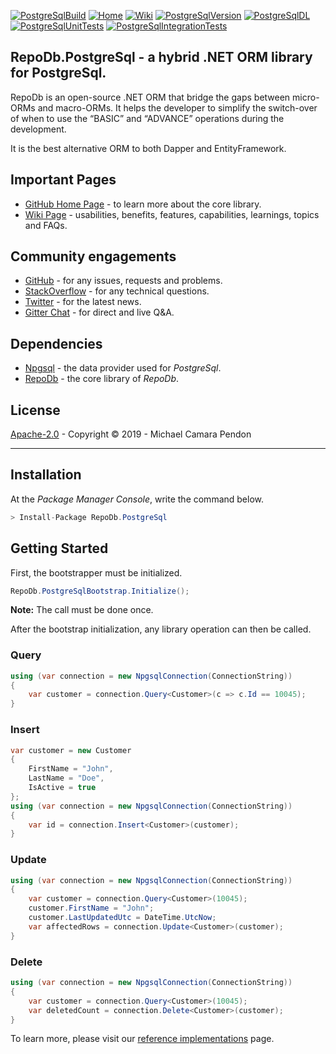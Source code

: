 [![PostgreSqlBuild](https://img.shields.io/appveyor/ci/mikependon/repodb-xb4rk)](https://ci.appveyor.com/project/mikependon/repodb-xb4rk)
[![Home](https://img.shields.io/badge/home-github-important)](https://github.com/mikependon/RepoDb)
[![Wiki](https://img.shields.io/badge/wiki-information-yellow)](https://github.com/mikependon/RepoDb/wiki)
[![PostgreSqlVersion](https://img.shields.io/nuget/v/RepoDb.PostgreSql)](https://www.nuget.org/packages/RepoDb.PostgreSql)
[![PostgreSqlDL](https://img.shields.io/nuget/dt/repodb.postgresql)](https://www.nuget.org/packages/RepoDb.PostgreSql)
[![PostgreSqlUnitTests](https://img.shields.io/appveyor/tests/mikependon/repodb-a63f5?label=unit%20tests)](https://ci.appveyor.com/project/mikependon/repodb-a63f5/build/tests)
[![PostgreSqlIntegrationTests](https://img.shields.io/appveyor/tests/mikependon/repodb-uf6o7?label=integration%20tests)](https://ci.appveyor.com/project/mikependon/repodb-uf6o7/build/tests)

## RepoDb.PostgreSql - a hybrid .NET ORM library for PostgreSql.

RepoDb is an open-source .NET ORM that bridge the gaps between micro-ORMs and macro-ORMs. It helps the developer to simplify the switch-over of when to use the “BASIC” and “ADVANCE” operations during the development.

It is the best alternative ORM to both Dapper and EntityFramework.

## Important Pages

- [GitHub Home Page](https://github.com/mikependon/RepoDb) - to learn more about the core library.
- [Wiki Page](https://github.com/mikependon/RepoDb/wiki) - usabilities, benefits, features, capabilities, learnings, topics and FAQs. 

## Community engagements

- [GitHub](https://github.com/mikependon/RepoDb/issues) - for any issues, requests and problems.
- [StackOverflow](https://stackoverflow.com/questions/tagged/repodb) - for any technical questions.
- [Twitter](https://twitter.com/search?q=%23repodb) - for the latest news.
- [Gitter Chat](https://gitter.im/RepoDb/community) - for direct and live Q&A.

## Dependencies

- [Npgsql](https://www.nuget.org/packages/Npgsql/) - the data provider used for *PostgreSql*.
- [RepoDb](https://www.nuget.org/packages/RepoDb.SqLite/) - the core library of *RepoDb*.

## License

[Apache-2.0](http://apache.org/licenses/LICENSE-2.0.html) - Copyright © 2019 - Michael Camara Pendon

--------

## Installation

At the *Package Manager Console*, write the command below.

```csharp
> Install-Package RepoDb.PostgreSql
```

## Getting Started

First, the bootstrapper must be initialized.

```csharp
RepoDb.PostgreSqlBootstrap.Initialize();
```

**Note:** The call must be done once.

After the bootstrap initialization, any library operation can then be called.

### Query

```csharp
using (var connection = new NpgsqlConnection(ConnectionString))
{
	var customer = connection.Query<Customer>(c => c.Id == 10045);
}
```

### Insert

```csharp
var customer = new Customer
{
	FirstName = "John",
	LastName = "Doe",
	IsActive = true
};
using (var connection = new NpgsqlConnection(ConnectionString))
{
	var id = connection.Insert<Customer>(customer);
}
```

### Update

```csharp
using (var connection = new NpgsqlConnection(ConnectionString))
{
	var customer = connection.Query<Customer>(10045);
	customer.FirstName = "John";
	customer.LastUpdatedUtc = DateTime.UtcNow;
	var affectedRows = connection.Update<Customer>(customer);
}
```

### Delete

```csharp
using (var connection = new NpgsqlConnection(ConnectionString))
{
	var customer = connection.Query<Customer>(10045);
	var deletedCount = connection.Delete<Customer>(customer);
}
```

To learn more, please visit our [reference implementations](https://github.com/mikependon/RepoDb/blob/master/RepoDb.Docs/Reference%20Implementations.md) page.
